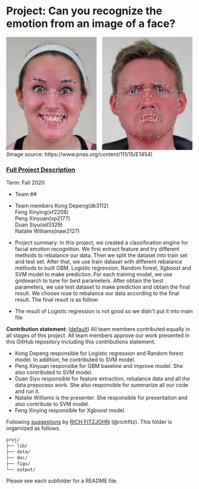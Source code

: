 # Project: Can you recognize the emotion from an image of a face? 
<img src="figs/CE.jpg" alt="Compound Emotions" width="500"/>
(Image source: https://www.pnas.org/content/111/15/E1454)

### [Full Project Description](doc/project3_desc.md)

Term: Fall 2020

+ Team ##
+ Team members
	Kong Depeng(dk3112)  
	Feng Xinying(xf2208)  
	Peng Xinyuan(xp2177)  
	Duan Siyu(sd3329)  
	Natalie Williams(naw2127)  

+ Project summary: In this project, we created a classification engine for facial emotion recognition. We first extract feature and try different methods to rebalance our data. Then we split the dataset into train set and test set. After that, we use train dataset with different rebalance methods to built GBM, Logistic regression, Random forest, Xgboost and SVM model to make prediction. For each training model, we use gridsearch to tune for best parameters. After obtain the best parameters, we use test dataset to make prediction and obtain the final result. We choose rose to rebalance our data according to the final result. The final result is as follow:

+ The result of Logistic regression is not good so we didn't put it into main file 
	
**Contribution statement**: ([default](doc/a_note_on_contributions.md)) All team members contributed equally in all stages of this project. All team members approve our work presented in this GitHub repository including this contributions statement. 
+ Kong Depeng responsible for Logistic regression and Random forest model. In addition, he contributed to SVM model.  
+ Peng Xinyuan responsibe for GBM baseline and improve model. She also contributed to SVM model.  
+ Duan Siyu responsible for feature extraction, rebalance data and all the data prepocess work. She also responsible for summarize all our code and run it.  
+ Natalie Williams is the presenter. She responsible for presentation and also contribute to SVM model.  
+ Feng Xinying responsible for Xgboost model.  


Following [suggestions](http://nicercode.github.io/blog/2013-04-05-projects/) by [RICH FITZJOHN](http://nicercode.github.io/about/#Team) (@richfitz). This folder is orgarnized as follows.

```
proj/
├── lib/
├── data/
├── doc/
├── figs/
└── output/
```

Please see each subfolder for a README file.
